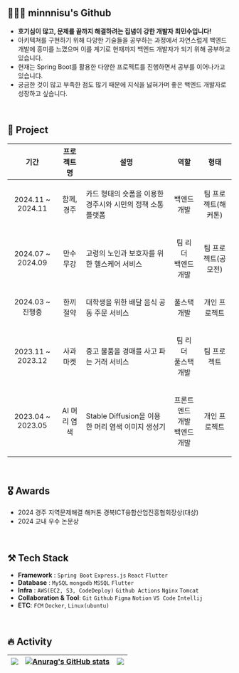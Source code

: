 ## 🧑🏻‍💻 minnnisu's Github
- **호기심이 많고, 문제를 끝까지 해결하려는 집념이 강한 개발자 최민수입니다!**
- 아키텍쳐를 구현하기 위해 다양한 기술들을 공부하는 과정에서 자연스럽게 백엔드 개발에 흥미를 느꼈으며 이를 계기로 현재까지 백엔드 개발자가 되기 위해 공부하고 있습니다.
- 현재는 Spring Boot를 활용한 다양한 프로젝트를 진행하면서 공부를 이어나가고 있습니댜.
- 궁금한 것이 많고 부족한 점도 많기 때문에 지식을 넗혀가며 좋은 백엔드 개발자로 성장하고 싶습니다.

<br/>

## 📖 Project
| 기간 | 프로젝트명 | 설명 | 역할 | 형태 |
|-----|---------|-----|-----|-----|
| <p align="center"> 2024.11 ~ 2024.11 </p> | <p align="center"> 함께, 경주 </p> | 카드 형태의 숏폼을 이용한 경주시와 시민의 정책 소통 플랫폼 | <p align="center"> 백엔드 개발 </p> | <p align="center"> 팀 프로젝트(해커톤) </p> |
| <p align="center"> 2024.07 ~ 2024.09 </p> | <p align="center"> 만수무강 </p> | 고령의 노인과 보호자를 위한 헬스케어 서비스 | <p align="center"> 팀 리더 <br/> 백엔드 개발 </p> | <p align="center"> 팀 프로젝트(공모전) </p> |
| <p align="center"> 2024.03 ~ 진행중 </p> | <p align="center"> 한끼절약 </p> | 대학생을 위한 배달 음식 공동 주문 서비스 | <p align="center"> 풀스택 개발 </p> | <p align="center"> 개인 프로젝트 </p> |
| <p align="center"> 2023.11 ~ 2023.12 </p> | <p align="center"> 사과마켓 </p> | 중고 물품을 경매를 사고 파는 거래 서비스 | <p align="center"> 팀 리더 <br/> 풀스택 개발 | <p align="center"> 팀 프로젝트 </p> |
| <p align="center"> 2023.04 ~ 2023.05 </p> | <p align="center"> AI 머리 염색 </p> | Stable Diffusion을 이용한 머리 염색 이미지 생성기 | <p align="center"> 프론트엔드 개발 <br/> 백엔드 개발 </p> | <p align="center"> 개인 프로젝트 </p> |

<br/>

## 🎖️ Awards
- 2024 경주 지역문제해결 해커톤 경북ICT융합산업진흥협회장상(대상)
- 2024 교내 우수 논문상

<br/>
  
## ⚒️ Tech Stack
- **Framework** : `Spring Boot` `Express.js` `React` `Flutter`
- **Database** : `MySQL` `mongodb` `MSSQL` `Flutter`
- **Infra** : `AWS(EC2, S3, CodeDeploy)` `Github Actions` `Nginx` `Tomcat`
- **Collaboration & Tool**: `Git` `Github` `Figma` `Notion` `VS Code` `Intellij`
- **ETC**: `FCM` `Docker`, `Linux(ubuntu)`



<br/>

## 🔥 Activity

| <img src="http://mazassumnida.wtf/api/v2/generate_badge?boj=mine5210" /> | [![Anurag's GitHub stats](https://github-readme-stats.vercel.app/api?username=minnnisu&theme=dark)](https://github.com/anuraghazra/github-readme-stats) | ![](http://github-profile-summary-cards.vercel.app/api/cards/profile-details?username=minnnisu&theme=dark) |
| ------------- | ------------- | ------------- |
